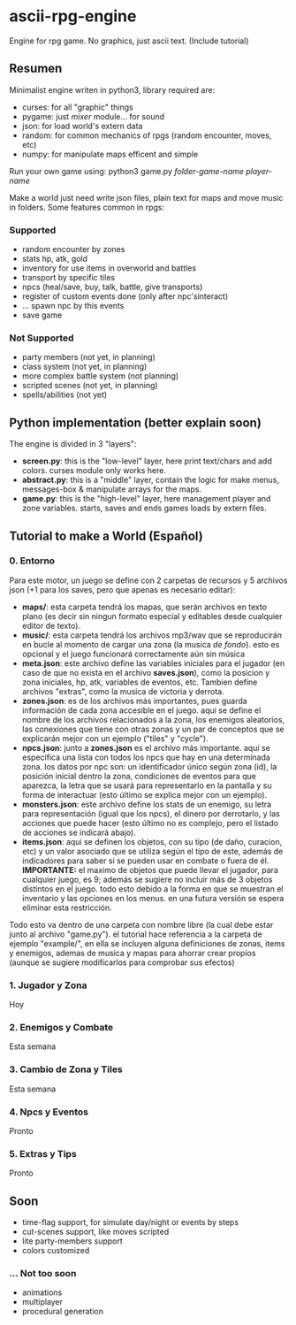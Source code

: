 # ascii-rpg-engine
Engine for rpg game. No graphics, just ascii text. (Include tutorial)

## Resumen
Minimalist engine writen in python3, library required are:
- curses: for all "graphic" things
- pygame: just _mixer_ module... for sound
- json: for load world's extern data
- random: for common mechanics of rpgs (random encounter, moves, etc)
- numpy: for manipulate maps efficent and simple

Run your own game using: python3 game.py _folder-game-name_ _player-name_

Make a world just need write json files, plain text for maps and move music in folders. Some features common in rpgs:
### Supported
- random encounter by zones
- stats hp, atk, gold
- inventory for use items in overworld and battles
- transport by specific tiles
- npcs (heal/save, buy, talk, battle, give transports)
- register of custom events done (only after npc'sinteract)
- ... spawn npc by this events
- save game

### Not Supported
- party members (not yet, in planning)
- class system (not yet, in planning)
- more complex battle system (not planning)
- scripted scenes (not yet, in planning)
- spells/abilities (not yet)

## Python implementation (better explain soon)
The engine is divided in 3 "layers":
- __screen.py__: this is the "low-level" layer, here print text/chars and add colors. curses module only works here.
- __abstract.py__: this is a "middle" layer, contain the logic for make menus, messages-box & manipulate arrays for the maps.
- __game.py__: this is the "high-level" layer, here management player and zone variables. starts, saves and ends games loads by extern files.

## Tutorial to make a World (Español)

### 0. Entorno
Para este motor, un juego se define con 2 carpetas de recursos y 5 archivos json (+1 para los saves, pero que apenas es necesario editar):

- __maps/__: esta carpeta tendrá los mapas, que serán archivos en texto plano (es decir sin ningun formato especial y editables desde cualquier editor de texto).
- __music/__: esta carpeta tendrá los archivos mp3/wav que se reproducirán en bucle al momento de cargar una zona (la musica _de fondo_). esto es opcional y el juego funcionará correctamente aún sin música
- __meta.json__: este archivo define las variables iniciales para el jugador (en caso de que no exista en el archivo __saves.json__), como la posicion y zona iniciales, hp, atk, variables de eventos, etc. Tambien define archivos "extras", como la musica de victoria y derrota.
- __zones.json__: es de los archivos más importantes, pues guarda información de cada zona accesible en el juego. aqui se define el nombre de los archivos relacionados a la zona, los enemigos aleatorios, las conexiones que tiene con otras zonas y un par de conceptos que se explicarán mejor con un ejemplo ("tiles" y "cycle").
- __npcs.json__: junto a __zones.json__ es el archivo más importante. aqui se especifica una lista con todos los npcs que hay en una determinada zona. los datos por npc son: un identificador único según zona (id), la posición inicial dentro la zona, condiciones de eventos para que aparezca, la letra que se usará para representarlo en la pantalla y su forma de interactuar (esto último se explica mejor con un ejemplo).
- __monsters.json__: este archivo define los stats de un enemigo, su letra para representación (igual que los npcs), el dinero por derrotarlo, y las acciones que puede hacer (esto último no es complejo, pero el listado de acciones se indicará abajo).
- __items.json__: aqui se definen los objetos, con su tipo (de daño, curacion, etc) y un valor asociado que se utiliza según el tipo de este, además de indicadores para saber si se pueden usar en combate o fuera de él. __IMPORTANTE:__ el maximo de objetos que puede llevar el jugador, para cualquier juego, es 9; además se sugiere no incluir más de 3 objetos distintos en el juego. todo esto debido a la forma en que se muestran el inventario y las opciones en los menus. en una futura versión se espera eliminar esta restricción.

Todo esto va dentro de una carpeta con nombre libre (la cual debe estar junto al archivo "game.py"). el tutorial hace referencia a la carpeta de ejemplo "example/", en ella se incluyen alguna definiciones de zonas, items y enemigos, ademas de musica y mapas para ahorrar crear propios (aunque se sugiere modificarlos para comprobar sus efectos)

### 1. Jugador y Zona

Hoy

### 2. Enemigos y Combate

Esta semana

### 3. Cambio de Zona y Tiles

Esta semana

### 4. Npcs y Eventos

Pronto

### 5. Extras y Tips

Pronto

## Soon
- time-flag support, for simulate day/night or events by steps
- cut-scenes support, like moves scripted
- lite party-members support
- colors customized

### ... Not too soon
- animations
- multiplayer
- procedural generation